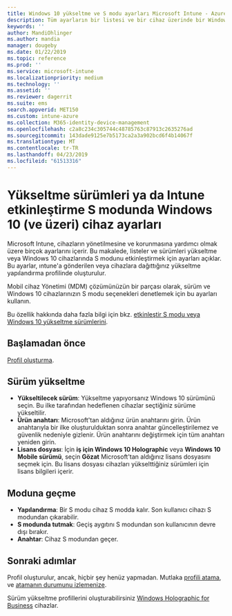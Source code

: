 ```yaml
---
title: Windows 10 yükseltme ve S modu ayarları Microsoft Intune - Azure | Microsoft Docs
description: Tüm ayarların bir listesi ve bir cihaz üzerinde bir Windows 10 sürüm yükseltme sırasında ne yaptıklarını görün veya Microsoft Intune cihaz yapılandırma profili kullanarak bir cihazdaki S modunu etkinleştirin.
keywords: ''
author: MandiOhlinger
ms.author: mandia
manager: dougeby
ms.date: 01/22/2019
ms.topic: reference
ms.prod: ''
ms.service: microsoft-intune
ms.localizationpriority: medium
ms.technology: ''
ms.assetid: ''
ms.reviewer: dagerrit
ms.suite: ems
search.appverid: MET150
ms.custom: intune-azure
ms.collection: M365-identity-device-management
ms.openlocfilehash: c2a8c234c305744c48785763c87913c2635276ad
ms.sourcegitcommit: 143dade9125e7b5173ca2a3a902bcd6f4b14067f
ms.translationtype: MT
ms.contentlocale: tr-TR
ms.lasthandoff: 04/23/2019
ms.locfileid: "61513316"
---
```

# <a name="windows-10-and-newer-device-settings-to-upgrade-editions-or-enable-s-mode-in-intune"></a>Yükseltme sürümleri ya da Intune etkinleştirme S modunda Windows 10 (ve üzeri) cihaz ayarları

Microsoft Intune, cihazların yönetilmesine ve korunmasına yardımcı olmak üzere birçok ayarlarını içerir. Bu makalede, listeler ve sürümleri yükseltme veya Windows 10 cihazlarında S modunu etkinleştirmek için ayarları açıklar. Bu ayarlar, ıntune'a gönderilen veya cihazlara dağıttığınız yükseltme yapılandırma profilinde oluşturulur.

Mobil cihaz Yönetimi (MDM) çözümünüzün bir parçası olarak, sürüm ve Windows 10 cihazlarınızın S modu seçenekleri denetlemek için bu ayarları kullanın.

Bu özellik hakkında daha fazla bilgi için bkz. [etkinleştir S modu veya Windows 10 yükseltme sürümlerini](edition-upgrade-configure-windows-10.md).

## <a name="before-you-begin"></a>Başlamadan önce

[Profil oluşturma](edition-upgrade-configure-windows-10.md#create-the-profile).

## <a name="edition-upgrade"></a>Sürüm yükseltme

- **Yükseltilecek sürüm**: Yükseltme yapıyorsanız Windows 10 sürümünü seçin. Bu ilke tarafından hedeflenen cihazlar seçtiğiniz sürüme yükseltilir.
- **Ürün anahtarı**: Microsoft'tan aldığınız ürün anahtarını girin. Ürün anahtarıyla bir ilke oluşturulduktan sonra anahtar güncelleştirilemez ve güvenlik nedeniyle gizlenir. Ürün anahtarını değiştirmek için tüm anahtarı yeniden girin.
- **Lisans dosyası**: İçin **iş için Windows 10 Holographic** veya **Windows 10 Mobile sürümü**, seçin **Gözat** Microsoft'tan aldığınız lisans dosyasını seçmek için. Bu lisans dosyası cihazları yükselttiğiniz sürümleri için lisans bilgileri içerir.

## <a name="mode-switch"></a>Moduna geçme

- **Yapılandırma**: Bir S modu cihaz S modda kalır. Son kullanıcı cihazı S modundan çıkarabilir.
- **S modunda tutmak**: Geçiş aygıtını S modundan son kullanıcının devre dışı bırakır.
- **Anahtar**: Cihaz S modundan geçer.

## <a name="next-steps"></a>Sonraki adımlar

Profil oluşturulur, ancak, hiçbir şey henüz yapmadan. Mutlaka [profili atama](device-profile-assign.md), ve [atamanın durumunu izlemenize](device-profile-monitor.md).

Sürüm yükseltme profillerini oluşturabilirsiniz [Windows Holographic for Business](holographic-upgrade.md) cihazlar.
